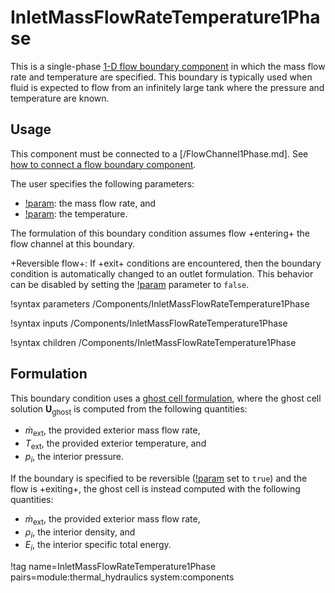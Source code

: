 # InletMassFlowRateTemperature1Phase

This is a single-phase [1-D flow boundary component](component_groups/flow_boundary.md)
in which the mass flow rate and temperature are specified. This boundary is
typically used when fluid is expected to flow from an infinitely large tank where the pressure
and temperature are known.

## Usage

This component must be connected to a [/FlowChannel1Phase.md]. See
[how to connect a flow boundary component](component_groups/flow_boundary.md#usage).

The user specifies the following parameters:

- [!param](/Components/InletMassFlowRateTemperature1Phase/m_dot): the mass flow rate, and
- [!param](/Components/InletMassFlowRateTemperature1Phase/T): the temperature.

The formulation of this boundary condition assumes flow +entering+ the flow
channel at this boundary.

+Reversible flow+: If +exit+ conditions are encountered,
then the boundary condition is automatically changed to an outlet formulation.
This behavior can be disabled by setting the
[!param](/Components/InletMassFlowRateTemperature1Phase/reversible)
parameter to `false`.

!syntax parameters /Components/InletMassFlowRateTemperature1Phase

!syntax inputs /Components/InletMassFlowRateTemperature1Phase

!syntax children /Components/InletMassFlowRateTemperature1Phase

## Formulation

This boundary condition uses a [ghost cell formulation](component_groups/flow_boundary.md#ghostcell_flux),
where the ghost cell solution $\mathbf{U}_\text{ghost}$ is computed from the following
quantities:

- $\dot{m}_\text{ext}$, the provided exterior mass flow rate,
- $T_\text{ext}$, the provided exterior temperature, and
- $p_i$, the interior pressure.

If the boundary is specified to be reversible
([!param](/Components/InletDensityVelocity1Phase/reversible) set to `true`) and
the flow is +exiting+, the ghost cell is instead computed with the following
quantities:

- $\dot{m}_\text{ext}$, the provided exterior mass flow rate,
- $\rho_i$, the interior density, and
- $E_i$, the interior specific total energy.

!tag name=InletMassFlowRateTemperature1Phase pairs=module:thermal_hydraulics system:components
